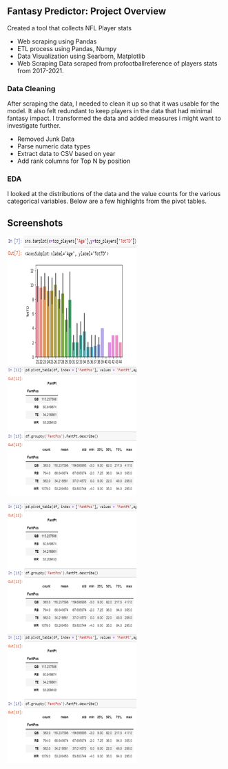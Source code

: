## Fantasy Predictor: Project Overview
Created a tool that collects NFL Player stats
- Web scraping using Pandas
- ETL process using Pandas, Numpy
- Data Visualization using Searborn, Matplotlib
- Web Scraping
Data scraped from profootballreference of players stats from 2017-2021.

### Data Cleaning
After scraping the data, I needed to clean it up so that it was usable for the model. It also felt redundant to keep players in the data that had minimal fantasy impact. I transformed the data and added measures i might want to investigate further.

- Removed Junk Data
- Parse numeric data types
- Extract data to CSV based on year
- Add rank columns for Top N by position
### EDA
I looked at the distributions of the data and the value counts for the various categorical variables. Below are a few highlights from the pivot tables.
## Screenshots

<img src="https://github.com/Joshduncan89/fantasy_football_stats/blob/master/screenshots/Screenshot6.png?raw=true" width="300" height="300"><img src="https://github.com/Joshduncan89/fantasy_football_stats/blob/master/screenshots/Screenshot7.png?raw=true" width="300" height="300">

<img src="https://github.com/Joshduncan89/fantasy_football_stats/blob/master/screenshots/Screenshot7.png?raw=true" width="300" height="300"><img src="https://github.com/Joshduncan89/fantasy_football_stats/blob/master/screenshots/Screenshot7.png?raw=true" width="300" height="300">

